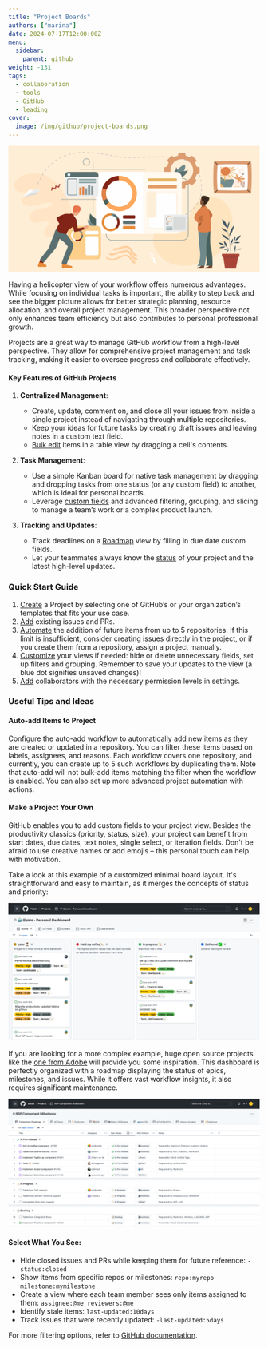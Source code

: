 ```yaml
---
title: "Project Boards"
authors: ["marina"]
date: 2024-07-17T12:00:00Z
menu:
  sidebar:
    parent: github
weight: -131
tags:
  - collaboration
  - tools
  - GitHub
  - leading
cover:
  image: /img/github/project-boards.png
---
```


![Project Boards](/img/github/project-boards.png)

Having a helicopter view of your workflow offers numerous advantages. While focusing on individual tasks is important, the ability to step back and see the bigger picture allows for better strategic planning, resource allocation, and overall project management. This broader perspective not only enhances team efficiency but also contributes to personal professional growth.

Projects are a great way to manage GitHub workflow from a high-level perspective. They allow for comprehensive project management and task tracking, making it easier to oversee progress and collaborate effectively.

#### Key Features of GitHub Projects

1. **Centralized Management**:

   - Create, update, comment on, and close all your issues from inside a single project instead of navigating through multiple repositories.
   - Keep your ideas for future tasks by creating draft issues and leaving notes in a custom text field.
   - [Bulk edit](https://github.blog/changelog/2023-04-06-github-issues-projects-april-6th-update/#t-rex-bulk-editing-in-tables) items in a table view by dragging a cell's contents.

2. **Task Management**:

   - Use a simple Kanban board for native task management by dragging and dropping tasks from one status (or any custom field) to another, which is ideal for personal boards.
   - Leverage [custom fields](https://docs.github.com/en/issues/planning-and-tracking-with-projects/understanding-fields) and advanced filtering, grouping, and slicing to manage a team’s work or a complex product launch.

3. **Tracking and Updates**:
   - Track deadlines on a [Roadmap](https://github.blog/changelog/2023-01-31-roadmap-in-projects-public-beta/) view by filling in due date custom fields.
   - Let your teammates always know the [status](https://github.blog/changelog/2024-01-18-github-issues-projects-project-status-updates-issues-side-panel/#green_circle-project-status-updates) of your project and the latest high-level updates.

### Quick Start Guide

1. [Create](https://docs.github.com/en/issues/planning-and-tracking-with-projects/learning-about-projects/quickstart-for-projects#creating-a-project) a Project by selecting one of GitHub’s or your organization’s templates that fits your use case.
2. [Add](https://docs.github.com/en/issues/planning-and-tracking-with-projects/managing-items-in-your-project/adding-items-to-your-project#searching-for-an-issue-or-pull-request) existing issues and PRs.
3. [Automate](https://docs.github.com/en/issues/planning-and-tracking-with-projects/automating-your-project/adding-items-automatically) the addition of future items from up to 5 repositories. If this limit is insufficient, consider creating issues directly in the project, or if you create them from a repository, assign a project manually.
4. [Customize](https://docs.github.com/en/issues/planning-and-tracking-with-projects/customizing-views-in-your-project/customizing-the-table-layout) your views if needed: hide or delete unnecessary fields, set up filters and grouping. Remember to save your updates to the view (a blue dot signifies unsaved changes)!
5. [Add](https://docs.github.com/en/issues/planning-and-tracking-with-projects/managing-your-project/managing-access-to-your-projects#managing-access-for-teams-and-individual-members-of-your-organization) collaborators with the necessary permission levels in settings.

### Useful Tips and Ideas

#### Auto-add Items to Project

Configure the auto-add workflow to automatically add new items as they are created or updated in a repository. You can filter these items based on labels, assignees, and reasons. Each workflow covers one repository, and currently, you can create up to 5 such workflows by duplicating them. Note that auto-add will not bulk-add items matching the filter when the workflow is enabled. You can also set up more advanced project automation with actions.

#### Make a Project Your Own

GitHub enables you to add custom fields to your project view. Besides the productivity classics (priority, status, size), your project can benefit from start dates, due dates, text notes, single select, or iteration fields. Don't be afraid to use creative names or add emojis – this personal touch can help with motivation.

Take a look at this example of a customized minimal board layout. It's straightforward and easy to maintain, as it merges the concepts of status and priority:

![Example](/img/project-boards/yana-dash.png)

If you are looking for a more complex example, huge open source projects like the [one from Adobe](https://github.com/orgs/adobe/projects/19/views/18) will provide you some inspiration. This dashboard is perfectly organized with a roadmap displaying the status of epics, milestones, and issues. While it offers vast workflow insights, it also requires significant maintenance.

![Example3](/img/project-boards/adobe.png)

#### Select What You See:

- Hide closed issues and PRs while keeping them for future reference: `-status:closed`
- Show items from specific repos or milestones: `repo:myrepo milestone:mymilestone`
- Create a view where each team member sees only items assigned to them: `assignee:@me reviewers:@me`
- Identify stale items: `last-updated:10days`
- Track issues that were recently updated: `-last-updated:5days`

For more filtering options, refer to [GitHub documentation](https://docs.github.com/en/issues/planning-and-tracking-with-projects/customizing-views-in-your-project/filtering-projects).
